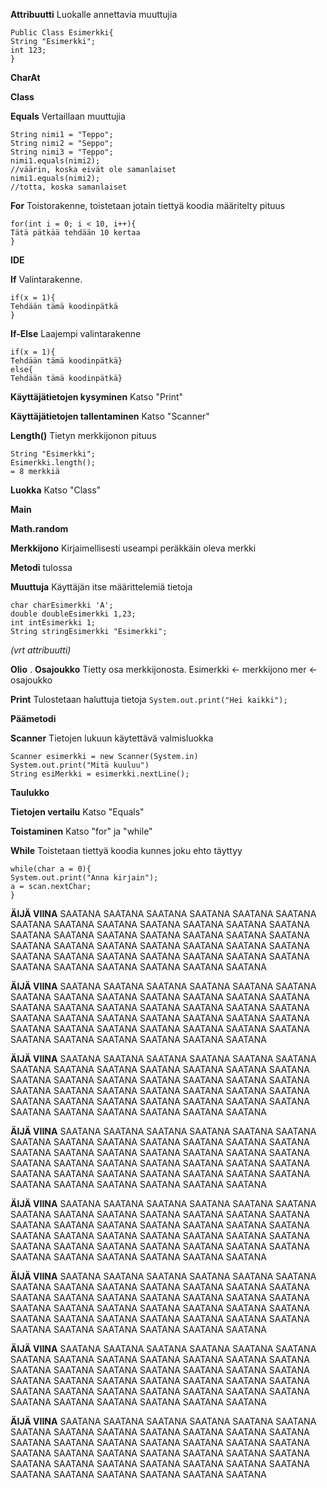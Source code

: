 **Attribuutti**
Luokalle annettavia muuttujia
```
Public Class Esimerkki{
String "Esimerkki";
int 123;
}
```
**CharAt**

**Class**

**Equals**
Vertaillaan muuttujia
```
String nimi1 = "Teppo";
String nimi2 = "Seppo";
String nimi3 = "Teppo";
nimi1.equals(nimi2);
//väärin, koska eivät ole samanlaiset
nimi1.equals(nimi2);
//totta, koska samanlaiset
```
**For**
Toistorakenne, toistetaan jotain tiettyä koodia määritelty pituus
```
for(int i = 0; i < 10, i++){
Tätä pätkää tehdään 10 kertaa
}
```

**IDE**

**If**
Valintarakenne. 
```
if(x = 1){
Tehdään tämä koodinpätkä
}
```
**If-Else**
Laajempi valintarakenne
```
if(x = 1){
Tehdään tämä koodinpätkä}
else{
Tehdään tämä koodinpätkä}
```
**Käyttäjätietojen kysyminen**
Katso "Print"

**Käyttäjätietojen tallentaminen**
Katso "Scanner"

**Length()**
Tietyn merkkijonon pituus 
```
String "Esimerkki";
Esimerkki.length();
= 8 merkkiä
```
**Luokka**
Katso "Class"

**Main**

**Math.random**

**Merkkijono**
Kirjaimellisesti useampi peräkkäin oleva merkki

**Metodi**
tulossa

**Muuttuja**
Käyttäjän itse määrittelemiä tietoja
```
char charEsimerkki 'A';
double doubleEsimerkki 1,23;
int intEsimerkki 1;
String stringEsimerkki "Esimerkki";
```
*(vrt attribuutti)*

**Olio**
.
**Osajoukko**
Tietty osa merkkijonosta. 
Esimerkki <- merkkijono
mer <- osajoukko

**Print**
Tulostetaan haluttuja tietoja
`System.out.print("Hei kaikki");`

**Päämetodi**

**Scanner**
Tietojen lukuun käytettävä valmisluokka
```
Scanner esimerkki = new Scanner(System.in)
System.out.print("Mitä kuuluu")
String esiMerkki = esimerkki.nextLine();
```
 
**Taulukko**

**Tietojen vertailu**
Katso "Equals"

**Toistaminen**
Katso "for" ja "while"

**While**
Toistetaan tiettyä koodia kunnes joku ehto täyttyy
```
while(char a = 0){
System.out.print("Anna kirjain");
a = scan.nextChar;
}
```
**ÄIJÄ VIINA**
SAATANA SAATANA SAATANA SAATANA SAATANA SAATANA SAATANA SAATANA 
SAATANA SAATANA SAATANA SAATANA SAATANA SAATANA SAATANA SAATANA 
SAATANA SAATANA SAATANA SAATANA SAATANA SAATANA SAATANA SAATANA 
SAATANA SAATANA SAATANA SAATANA SAATANA SAATANA SAATANA SAATANA 
SAATANA SAATANA SAATANA SAATANA SAATANA SAATANA SAATANA SAATANA 

**ÄIJÄ VIINA**
SAATANA SAATANA SAATANA SAATANA SAATANA SAATANA SAATANA SAATANA 
SAATANA SAATANA SAATANA SAATANA SAATANA SAATANA SAATANA SAATANA 
SAATANA SAATANA SAATANA SAATANA SAATANA SAATANA SAATANA SAATANA 
SAATANA SAATANA SAATANA SAATANA SAATANA SAATANA SAATANA SAATANA 
SAATANA SAATANA SAATANA SAATANA SAATANA SAATANA SAATANA SAATANA 

**ÄIJÄ VIINA**
SAATANA SAATANA SAATANA SAATANA SAATANA SAATANA SAATANA SAATANA 
SAATANA SAATANA SAATANA SAATANA SAATANA SAATANA SAATANA SAATANA 
SAATANA SAATANA SAATANA SAATANA SAATANA SAATANA SAATANA SAATANA 
SAATANA SAATANA SAATANA SAATANA SAATANA SAATANA SAATANA SAATANA 
SAATANA SAATANA SAATANA SAATANA SAATANA SAATANA SAATANA SAATANA 

**ÄIJÄ VIINA**
SAATANA SAATANA SAATANA SAATANA SAATANA SAATANA SAATANA SAATANA 
SAATANA SAATANA SAATANA SAATANA SAATANA SAATANA SAATANA SAATANA 
SAATANA SAATANA SAATANA SAATANA SAATANA SAATANA SAATANA SAATANA 
SAATANA SAATANA SAATANA SAATANA SAATANA SAATANA SAATANA SAATANA 
SAATANA SAATANA SAATANA SAATANA SAATANA SAATANA SAATANA SAATANA 

**ÄIJÄ VIINA**
SAATANA SAATANA SAATANA SAATANA SAATANA SAATANA SAATANA SAATANA 
SAATANA SAATANA SAATANA SAATANA SAATANA SAATANA SAATANA SAATANA 
SAATANA SAATANA SAATANA SAATANA SAATANA SAATANA SAATANA SAATANA 
SAATANA SAATANA SAATANA SAATANA SAATANA SAATANA SAATANA SAATANA 
SAATANA SAATANA SAATANA SAATANA SAATANA SAATANA SAATANA SAATANA 

**ÄIJÄ VIINA**
SAATANA SAATANA SAATANA SAATANA SAATANA SAATANA SAATANA SAATANA 
SAATANA SAATANA SAATANA SAATANA SAATANA SAATANA SAATANA SAATANA 
SAATANA SAATANA SAATANA SAATANA SAATANA SAATANA SAATANA SAATANA 
SAATANA SAATANA SAATANA SAATANA SAATANA SAATANA SAATANA SAATANA 
SAATANA SAATANA SAATANA SAATANA SAATANA SAATANA SAATANA SAATANA 

**ÄIJÄ VIINA**
SAATANA SAATANA SAATANA SAATANA SAATANA SAATANA SAATANA SAATANA 
SAATANA SAATANA SAATANA SAATANA SAATANA SAATANA SAATANA SAATANA 
SAATANA SAATANA SAATANA SAATANA SAATANA SAATANA SAATANA SAATANA 
SAATANA SAATANA SAATANA SAATANA SAATANA SAATANA SAATANA SAATANA 
SAATANA SAATANA SAATANA SAATANA SAATANA SAATANA SAATANA SAATANA 

**ÄIJÄ VIINA**
SAATANA SAATANA SAATANA SAATANA SAATANA SAATANA SAATANA SAATANA 
SAATANA SAATANA SAATANA SAATANA SAATANA SAATANA SAATANA SAATANA 
SAATANA SAATANA SAATANA SAATANA SAATANA SAATANA SAATANA SAATANA 
SAATANA SAATANA SAATANA SAATANA SAATANA SAATANA SAATANA SAATANA 
SAATANA SAATANA SAATANA SAATANA SAATANA SAATANA SAATANA SAATANA 
